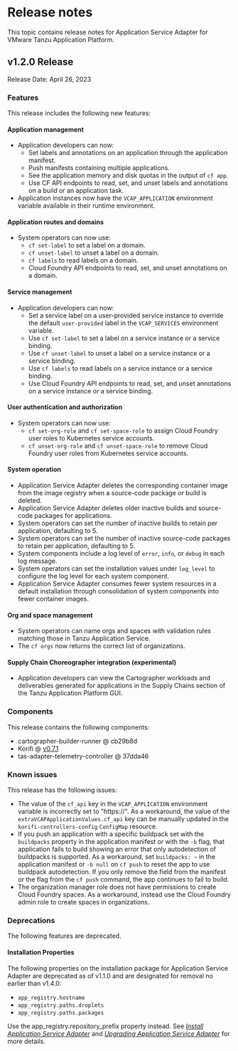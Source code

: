 # Release notes

This topic contains release notes for Application Service Adapter for VMware
Tanzu Application Platform.

## <a id='1-2-0'></a> v1.2.0 Release

Release Date: April 26, 2023

### Features

This release includes the following new features:

#### Application management

- Application developers can now:
  - Set labels and annotations on an application through the application
    manifest.
  - Push manifests containing multiple applications.
  - See the application memory and disk quotas in the output of `cf app`.
  - Use CF API endpoints to read, set, and unset labels and annotations on a
    build or an application task.
- Application instances now have the `VCAP_APPLICATION` environment variable
  available in their runtime environment.

#### Application routes and domains

- System operators can now use:
  - `cf set-label` to set a label on a domain.
  - `cf unset-label` to unset a label on a domain.
  - `cf labels` to read labels on a domain.
  - Cloud Foundry API endpoints to read, set, and unset annotations on a domain.

#### Service management

- Application developers can now:
  - Set a service label on a user-provided service instance to override the
    default `user-provided` label in the `VCAP_SERVICES` environment variable.
  - Use `cf set-label` to set a label on a service instance or a service
    binding.
  - Use `cf unset-label` to unset a label on a service instance or a service
    binding.
  - Use `cf labels` to read labels on a service instance or a service binding.
  - Use Cloud Foundry API endpoints to read, set, and unset annotations on a
    service instance or a service binding.

#### User authentication and authorization

- System operators can now use:
  - `cf set-org-role` and `cf set-space-role` to assign Cloud Foundry user roles
    to Kubernetes service accounts.
  - `cf unset-org-role` and `cf unset-space-role` to remove Cloud Foundry user
    roles from Kubernetes service accounts.

#### System operation

- Application Service Adapter deletes the corresponding container image from the
  image registry when a source-code package or build is deleted.
- Application Service Adapter deletes older inactive builds and source-code
  packages for applications.
- System operators can set the number of inactive builds to retain per
  application, defaulting to 5.
- System operators can set the number of inactive source-code packages to retain
  per application, defaulting to 5.
- System components include a log level of `error`, `info`, or `debug` in each
  log message.
- System operators can set the installation values under `log_level` to
  configure the log level for each system component.
- Application Service Adapter consumes fewer system resources in a default
  installation through consolidation of system components into fewer container
  images.

#### Org and space management

- System operators can name orgs and spaces with validation rules matching those
  in Tanzu Application Service.
- The `cf orgs` now returns the correct list of organizations.

#### Supply Chain Choreographer integration (experimental)

- Application developers can view the Cartographer workloads and deliverables
  generated for applications in the Supply Chains section of the Tanzu
  Application Platform GUI.

### Components

This release contains the following components:

- cartographer-builder-runner @ cb29b8d
- Korifi @ [v0.7.1](https://github.com/cloudfoundry/korifi/tree/v0.7.1)
- tas-adapter-telemetry-controller @ 37dda46

### Known issues

This release has the following issues:

- The value of the `cf_api` key in the `VCAP_APPLICATION` environment variable is incorrectly set to "https://".
  As a workaround, the value of the `extraVCAPApplicationValues.cf_api` key can be manually updated in the `korifi-controllers-config` `ConfigMap` resource.
- If you push an application with a specific buildpack set with the `buildpacks`
  property in the application manifest or with the `-b` flag, that application
  fails to build showing an error that only autodetection of buildpacks is
  supported. As a workaround, set `buildpacks: ~` in the application manifest or
  `-b null` on `cf push` to reset the app to use buildpack autodetection. If you
  only remove the field from the manifest or the flag from the `cf push`
  command, the app continues to fail to build.
- The organization manager role does not have permissions to create Cloud
  Foundry spaces. As a workaround, instead use the Cloud Foundry admin role to
  create spaces in organizations.

### Deprecations

The following features are deprecated.

#### Installation Properties

The following properties on the installation package for Application Service
Adapter are deprecated as of v1.1.0 and are designated for removal no earlier
than v1.4.0:

- `app_registry.hostname`
- `app_registry.paths.droplets`
- `app_registry.paths.packages`

Use the app_registry.repository_prefix property instead. See [_Install
Application Service Adapter_](install.md) and [_Upgrading Application Service
Adapter_](upgrading.md) for more details.
